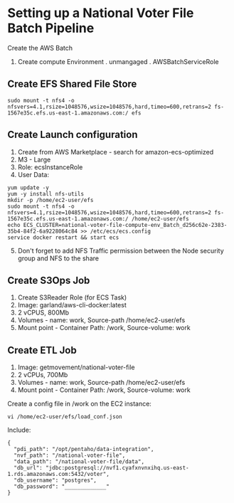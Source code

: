 # Setting up a National Voter File Batch Pipeline

Create the AWS Batch
1. Create compute Environment
 . unmangaged
 . AWSBatchServiceRole


## Create EFS Shared File Store
`sudo mount -t nfs4 -o nfsvers=4.1,rsize=1048576,wsize=1048576,hard,timeo=600,retrans=2 fs-1567e35c.efs.us-east-1.amazonaws.com:/ efs`

## Create Launch configuration
1. Create from AWS Marketplace - search for amazon-ecs-optimized
2. M3 - Large
3. Role: ecsInstanceRole
4. User Data:
```#!/bin/bash
yum update -y
yum -y install nfs-utils
mkdir -p /home/ec2-user/efs
sudo mount -t nfs4 -o nfsvers=4.1,rsize=1048576,wsize=1048576,hard,timeo=600,retrans=2 fs-1567e35c.efs.us-east-1.amazonaws.com:/ /home/ec2-user/efs
echo ECS_CLUSTER=national-voter-file-compute-env_Batch_d256c62e-2383-35b4-84f2-6a9228064c84 >> /etc/ecs/ecs.config
service docker restart && start ecs
```

5. Don't forget to add NFS Traffic permission between the Node security group and NFS to the share


## Create S3Ops Job
1. Create S3Reader Role (for ECS Task)
2. Image: garland/aws-cli-docker:latest
3. 2 vCPUS, 800Mb
4. Volumes - name: work, Source-path /home/ec2-user/efs
5. Mount point - Container Path: /work, Source-volume: work

## Create ETL Job
1. Image: getmovement/national-voter-file
2. 2 vCPUs, 700Mb
4. Volumes - name: work, Source-path /home/ec2-user/efs
5. Mount point - Container Path: /work, Source-volume: work

Create a config file in /work on the EC2 instance:

`vi /home/ec2-user/efs/load_conf.json`

Include:
```
{
  "pdi_path": "/opt/pentaho/data-integration",
  "nvf_path": "/national-voter-file",
  "data_path": "/national-voter-file/data",
  "db_url": "jdbc:postgresql://nvf1.cyafxnvnxihq.us-east-1.rds.amazonaws.com:5432/voter",
  "db_username": "postgres",
  "db_password": "_____________"
}
```
